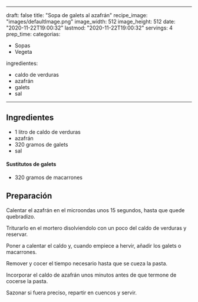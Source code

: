 
---
draft: false
title: "Sopa de galets al azafrán"
recipe_image: "images/defaultImage.png"
image_width: 512
image_height: 512
date: "2020-11-22T19:00:32"
lastmod: "2020-11-22T19:00:32"
servings: 4
prep_time: 
categorias:
  - Sopas
  - Vegeta

ingredientes:
  - caldo de verduras
  - azafrán
  - galets
  - sal
---

## Ingredientes
- 1 litro de caldo de verduras
- azafrán
- 320 gramos de galets
- sal
#### Sustitutos de galets
- 320 gramos de macarrones

## Preparación
Calentar el azafrán en el microondas unos 15 segundos, hasta que quede quebradizo.

Triturarlo en el mortero disolviendolo con un poco del caldo de verduras y reservar.

Poner a calentar el caldo y, cuando empiece a hervir, añadir los galets o macarrones.

Remover y cocer el tiempo necesario hasta que se cueza la pasta.

Incorporar el caldo de azafrán unos minutos antes de que termone de cocerse la pasta.

Sazonar si fuera preciso, repartir en cuencos y servir.


